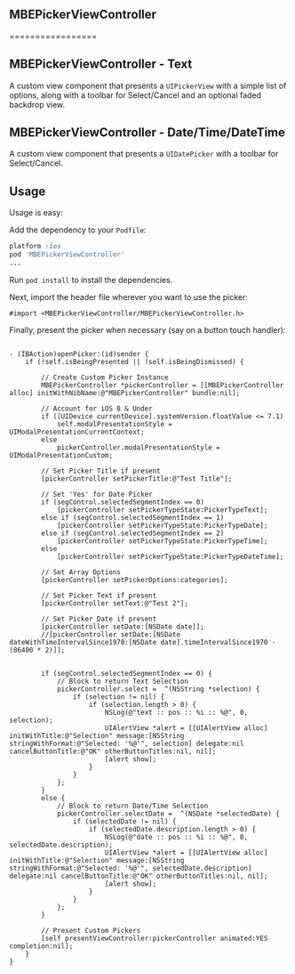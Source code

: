 
## MBEPickerViewController
=================

## MBEPickerViewController - Text

A custom view component that presents a `UIPickerView` with a simple list of options, 
along with a toolbar for Select/Cancel and an optional faded backdrop view.

## MBEPickerViewController - Date/Time/DateTime

A custom view component that presents a `UIDatePicker` with a toolbar for Select/Cancel.

## Usage

Usage is easy:

Add the dependency to your `Podfile`:

```ruby
platform :ios
pod 'MBEPickerViewController'
...
```

Run `pod install` to install the dependencies.

Next, import the header file wherever you want to use the picker:

```objc
#import <MBEPickerViewController/MBEPickerViewController.h>
```

Finally, present the picker when necessary (say on a button touch handler):

```objc

- (IBAction)openPicker:(id)sender {
    if (!self.isBeingPresented || !self.isBeingDismissed) {
        
        // Create Custom Picker Instance
        MBEPickerController *pickerController = [[MBEPickerController alloc] initWithNibName:@"MBEPickerController" bundle:nil];
        
        // Account for iOS 8 & Under
        if ([UIDevice currentDevice].systemVersion.floatValue <= 7.1)
            self.modalPresentationStyle = UIModalPresentationCurrentContext;
        else
            pickerController.modalPresentationStyle = UIModalPresentationCustom;
        
        // Set Picker Title if present
        [pickerController setPickerTitle:@"Test Title"];
        
        // Set 'Yes' for Date Picker
        if (segControl.selectedSegmentIndex == 0)
            [pickerController setPickerTypeState:PickerTypeText];
        else if (segControl.selectedSegmentIndex == 1)
            [pickerController setPickerTypeState:PickerTypeDate];
        else if (segControl.selectedSegmentIndex == 2)
            [pickerController setPickerTypeState:PickerTypeTime];
        else
            [pickerController setPickerTypeState:PickerTypeDateTime];
        
        // Set Array Options
        [pickerController setPickerOptions:categories];
        
        // Set Picker Text if present
        [pickerController setText:@"Test 2"];
        
        // Set Picker Date if present
        [pickerController setDate:[NSDate date]];
        //[pickerController setDate:[NSDate dateWithTimeIntervalSince1970:[NSDate date].timeIntervalSince1970 - (86400 * 2)]];
        
        
        if (segControl.selectedSegmentIndex == 0) {
            // Block to return Text Selection
            pickerController.select =  ^(NSString *selection) {
                if (selection != nil) {
                    if (selection.length > 0) {
                        NSLog(@"text :: pos :: %i :: %@", 0, selection);
                        UIAlertView *alert = [[UIAlertView alloc] initWithTitle:@"Selection" message:[NSString stringWithFormat:@"Selected: '%@'", selection] delegate:nil cancelButtonTitle:@"OK" otherButtonTitles:nil, nil];
                        [alert show];
                    }
                }
            };
        }
        else {
            // Block to return Date/Time Selection
            pickerController.selectDate =  ^(NSDate *selectedDate) {
                if (selectedDate != nil) {
                    if (selectedDate.description.length > 0) {
                        NSLog(@"date :: pos :: %i :: %@", 0, selectedDate.description);
                        UIAlertView *alert = [[UIAlertView alloc] initWithTitle:@"Selection" message:[NSString stringWithFormat:@"Selected: '%@'", selectedDate.description] delegate:nil cancelButtonTitle:@"OK" otherButtonTitles:nil, nil];
                        [alert show];
                    }
                }
            };
        }
        
        // Present Custom Pickers
        [self presentViewController:pickerController animated:YES completion:nil];
    }
}
```
